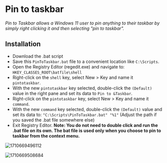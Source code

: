 # Pin to taskbar 

*Pin to Taskbar allows a Windows 11 user to pin anything to their taskbar by simply right clicking it and then selecting "pin to taskbar".*


## Installation

* Download the .bat script
* Save this `PinToTaskbar.bat` file to a convenient location like `C:\Scripts`.
* Open the Registry Editor (regedit.exe) and navigate to: `HKEY_CLASSES_ROOT\batfile\shell`
* Right-click on the `shell` key, select New > Key and name it `pintotaskbar`.
* With the new `pintotaskbar` key selected, double-click the `(Default)` value in the right pane and set its data to `Pin to &Taskbar`.
* Right-click on the `pintotaskbar` key, select New > Key and name it `command`.
* With the new `command` key selected, double-click the `(Default)` value and set its data to: `"C:\Scripts\PinToTaskbar.bat" "%1"` (Adjust the path if you saved the .bat file somewhere else)
* Exit Registry Editor. **Note: You do not need to double click and run the .bat file on its own. The bat file is used only when you choose to pin to taskbar from the context menu.**

![1710669496112](image/README/1710669496112.png)

![1710669508684](image/README/1710669508684.png)
